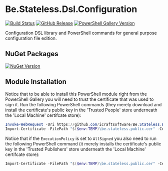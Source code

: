 # Be.Stateless.Dsl.Configuration

[![Build Status](https://dev.azure.com/icraftsoftware/be.stateless/_apis/build/status/Be.Stateless.Dsl.Configuration%20Manual%20Release?branchName=master)](https://dev.azure.com/icraftsoftware/be.stateless/_build/latest?definitionId=79&branchName=master)
[![GitHub Release](https://img.shields.io/github/v/release/icraftsoftware/Be.Stateless.Dsl.Configuration?label=Release)](https://github.com/icraftsoftware/Be.Stateless.Dsl.Configuration/releases/latest)
[![PowerShell Gallery Version](https://img.shields.io/powershellgallery/v/Dsl.Configuration.svg?style=flat)](https://www.powershellgallery.com/packages/Dsl.Configuration/)

Configuration DSL library and PowerShell commands for general purpose configuration file edition.

## NuGet Packages

[![NuGet Version](https://img.shields.io/nuget/v/Be.Stateless.Dsl.Configuration.svg?label=Be.Stateless.Dsl.Configuration&style=flat)](https://www.nuget.org/packages/Be.Stateless.Dsl.Configuration/)


## Module Installation

Notice that to be able to install this PowerShell module right from the PowerShell Gallery you will need to trust the certificate that was used to sign it. Run the following PowerShell commands (they merely download and install the certificate's public key in the 'Trusted People' store underneath the 'Local Machine' certifcate store):

```PowerShell
Invoke-WebRequest -Uri https://github.com/icraftsoftware/Be.Stateless.Build.Scripts/raw/master/be.stateless.public.cer -OutFile "$($env:TEMP)\be.stateless.public.cer"
Import-Certificate -FilePath "$($env:TEMP)\be.stateless.public.cer" -CertStoreLocation Cert:\LocalMachine\TrustedPeople\
```

Notice that if the `ExecutionPolicy` is set to `AllSigned` you also need to run the following PowerShell command (it merely installs the certificate's public key in the 'Trusted Publishers' store underneath the 'Local Machine' certifcate store):

```PowerShell
Import-Certificate -FilePath "$($env:TEMP)\be.stateless.public.cer" -CertStoreLocation Cert:\LocalMachine\TrustedPublisher\
```
